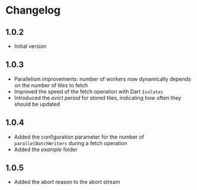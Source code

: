 # Changelog

## 1.0.2

* Initial version

## 1.0.3

* Parallelism improvements: number of workers now dynamically depends on the number of tiles to fetch
* Improved the speed of the fetch operation with Dart `Isolates`
* Introduced the _evict period_ for stored tiles, indicating how often they should be updated

## 1.0.4

* Added the configuration parameter for the number of `parallelBatchWriters` during a fetch operation
* Added the _example_ folder

## 1.0.5

* Added the abort reason to the abort stream

